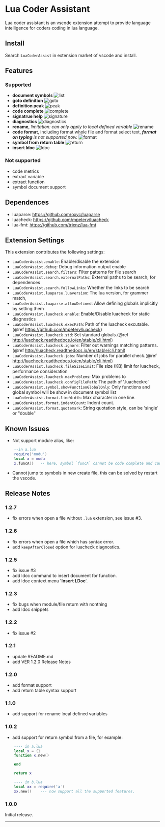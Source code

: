 # Lua Coder Assistant

Lua coder assistant is an vscode extension attempt to provide language intelligence for coders coding in lua language.

## Install

Search `LuaCoderAssist` in extension market of vscode and install.

## Features

### Supported

- **document symbols**
![list](images/symbol-list.gif)
- **goto definition**
![goto](images/goto-def.gif)
- **definition peak**
![peak](images/def-peak.gif)
- **code complete**
![complete](images/complete.gif)
- **signatrue help**
![signature](images/signature.gif)
- **diagnostics**
![diagnostics](images/diagnostics.gif)
- **rename**, _limitation: can only apply to local defined variable_
![rename](images/rename.gif)
- **code format**, including format whole file and format select text, _**format on typing** is not supported now._
![format](images/format.gif)
- **symbol from return table**
![return](images/return-table.gif)
- **insert ldoc**
![ldoc](images/ldoc.gif)

### Not supported

- code metrics
- extract variable
- extract function
- symbol document support

## Dependences

* luaparse: https://github.com/oxyc/luaparse
* luacheck: https://github.com/mpeterv/luacheck
* lua-fmt: https://github.com/trixnz/lua-fmt

## Extension Settings

This extension contributes the following settings:

* `LuaCoderAssist.enable`: Enable/disable the extension
* `LuaCoderAssist.debug`: Debug information output enable
* `LuaCoderAssist.search.filters`: Filter patterns for file search
* `LuaCoderAssist.search.externalPaths`: External paths to be search, for dependences
* `LuaCoderAssist.search.followLinks`: Whether the links to be search
* `LuaCoderAssist.luaparse.luaversion`: The lua version, for grammer match,
* `LuaCoderAssist.luaparse.allowDefined`: Allow defining globals implicitly by setting them
* `LuaCoderAssist.luacheck.enable`: Enable/Disable luacheck for static diagnostics
* `LuaCoderAssist.luacheck.execPath`: Path of the luacheck excutable.(@ref https://github.com/mpeterv/luacheck)
* `LuaCoderAssist.luacheck.std`: Set standard globals.(@ref http://luacheck.readthedocs.io/en/stable/cli.html)
* `LuaCoderAssist.luacheck.ignore`: Filter out warnings matching patterns.(@ref http://luacheck.readthedocs.io/en/stable/cli.html)
* `LuaCoderAssist.luacheck.jobs`: Number of jobs for parallel check.(@ref http://luacheck.readthedocs.io/en/stable/cli.html)
* `LuaCoderAssist.luacheck.fileSizeLimit`: File size (KB) limit for luacheck, performance consideration
* `LuaCoderAssist.luacheck.maxProblems`: Max problems to 
* `LuaCoderAssist.luacheck.configFilePath`: The path of '.luacheckrc'
* `LuaCoderAssist.symbol.showFunctionGlobalOnly`: Only functions and global symbol will be show in document symbol list
* `LuaCoderAssist.format.lineWidth`: Max character in one line.
* `LuaCoderAssist.format.indentCount`: Indent count.
* `LuaCoderAssist.format.quotemark`: String quotation style, can be 'single' or "double"

## Known Issues

* Not support module alias, like:
```lua
    --in a.lua
    require('modu')
    local x = modu
    x.funcA()   -- here, symbol `funcA` cannot be code complete and cannot goto definition...
```

* Cannot jump to symbols in new create file, this can be solved by restart the vscode.

## Release Notes

### 1.2.7
- fix errors when open a file without `.lua` extension, see issue #3.

### 1.2.6
- fix errors when open a file which has syntax error.
- add `keepAfterClosed` option for luacheck diagnostics.

### 1.2.5
- fix issue #3
- add ldoc command to insert document for function.
- add ldoc context menu '**Insert LDoc**'.

### 1.2.3
- fix bugs when module/file return with nonthing
- add ldoc snippets

### 1.2.2
- fix issue #2

### 1.2.1
- update README.md
- add VER 1.2.0 Release Notes

### 1.2.0
- add format support
- add return table syntax support

### 1.1.0

- add support for rename local defined variables

### 1.0.2

- add support for return symbol from a file, for example:
```lua
    ---- in a.lua
    local x = {}
    function x.new()

    end

    return x

    ---- in b.lua
    local xx = require('a')
    xx.new()    --- now support all the supported features.

```

### 1.0.0

Initial release.

-----------------------------------------------------------------------------------------------------------
